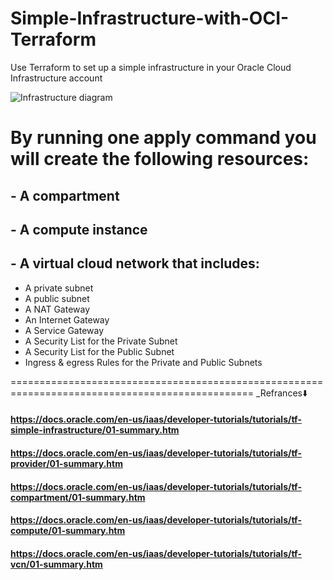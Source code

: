 # Simple-Infrastructure-with-OCI-Terraform
Use Terraform to set up a simple infrastructure in your Oracle Cloud Infrastructure account

![Infrastructure diagram](https://github.com/MohamedSamy74/Simple-Infrastructure-with-OCI-Terraform/assets/44952687/ec8c39f4-e521-486d-98a3-fc255315c021)

# By running one apply command you will create the following resources:
## - A compartment
## - A compute instance
## - A virtual cloud network that includes: 
*    A private subnet
*    A public subnet
*    A NAT Gateway
*    An Internet Gateway
*    A Service Gateway
*    A Security List for the Private Subnet
*    A Security List for the Public Subnet
*    Ingress & egress Rules for the Private and Public Subnets

================================================================================================
_Refrances⬇️

#### https://docs.oracle.com/en-us/iaas/developer-tutorials/tutorials/tf-simple-infrastructure/01-summary.htm
#### https://docs.oracle.com/en-us/iaas/developer-tutorials/tutorials/tf-provider/01-summary.htm
#### https://docs.oracle.com/en-us/iaas/developer-tutorials/tutorials/tf-compartment/01-summary.htm
#### https://docs.oracle.com/en-us/iaas/developer-tutorials/tutorials/tf-compute/01-summary.htm
#### https://docs.oracle.com/en-us/iaas/developer-tutorials/tutorials/tf-vcn/01-summary.htm
